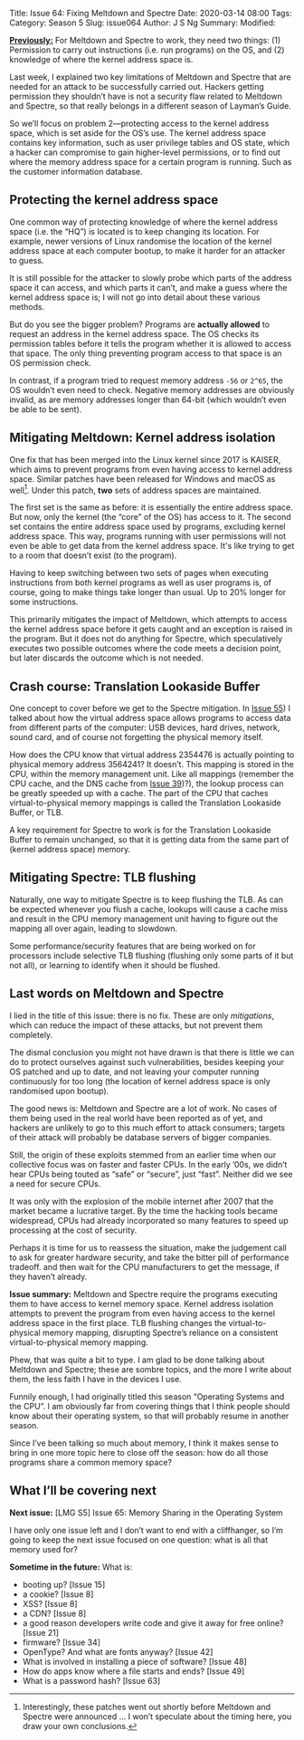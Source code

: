Title: Issue 64: Fixing Meltdown and Spectre
Date: 2020-03-14 08:00
Tags: 
Category: Season 5
Slug: issue064
Author: J S Ng
Summary: 
Modified: 

[**Previously:**](https://buttondown.email/laymansguide/archive/) For Meltdown and Spectre to work, they need two things: (1) Permission to carry out instructions (i.e. run programs) on the OS, and (2) knowledge of where the kernel address space is.

Last week, I explained two key limitations of Meltdown and Spectre that are needed for an attack to be successfully carried out. Hackers getting permission they shouldn’t have is not a security flaw related to Meltdown and Spectre, so that really belongs in a different season of Layman’s Guide.

So we’ll focus on problem 2—protecting access to the kernel address space, which is set aside for the OS’s use. The kernel address space contains key information, such as user privilege tables and OS state, which a hacker can compromise to gain higher-level permissions, or to find out where the memory address space for a certain program is running. Such as the customer information database.

## Protecting the kernel address space

One common way of protecting knowledge of where the kernel address space (i.e. the “HQ”) is located is to keep changing its location. For example, newer versions of Linux randomise the location of the kernel address space at each computer bootup, to make it harder for an attacker to guess.

It is still possible for the attacker to slowly probe which parts of the address space it can access, and which parts it can’t, and make a guess where the kernel address space is; I will not go into detail about these various methods.

But do you see the bigger problem? Programs are **actually allowed** to request an address in the kernel address space. The OS checks its permission tables before it tells the program whether it is allowed to access that space. The only thing preventing program access to that space is an OS permission check.

In contrast, if a program tried to request memory address `-56` or `2^65`, the OS wouldn’t even need to check. Negative memory addresses are obviously invalid, as are memory addresses longer than 64-bit (which wouldn’t even be able to be sent).

## Mitigating Meltdown: Kernel address isolation

One fix that has been merged into the Linux kernel since 2017 is KAISER, which aims to prevent programs from even having access to kernel address space. Similar patches have been released for Windows and macOS as well[^1]. Under this patch, **two** sets of address spaces are maintained.

[^1]: Interestingly, these patches went out shortly before Meltdown and Spectre were announced … I won’t speculate about the timing here, you draw your own conclusions.

The first set is the same as before: it is essentially the entire address space. But now, only the kernel (the “core” of the OS) has access to it. The second set contains the entire address space used by programs, excluding kernel address space. This way, programs running with user permissions will not even be able to get data from the kernel address space. It's like trying to get to a room that doesn’t exist (to the program).

Having to keep switching between two sets of pages when executing instructions from both kernel programs as well as user programs is, of course, going to make things take longer than usual. Up to 20% longer for some instructions.

This primarily mitigates the impact of Meltdown, which attempts to access the kernel address space before it gets caught and an exception is raised in the program. But it does not do anything for Spectre, which speculatively executes two possible outcomes where the code meets a decision point, but later discards the outcome which is not needed.

## Crash course: Translation Lookaside Buffer

One concept to cover before we get to the Spectre mitigation. In [Issue 55]({filename}/season5/issue055/issue055.md)) I talked about how the virtual address space allows programs to access data from different parts of the computer: USB devices, hard drives, network, sound card, and of course not forgetting the physical memory itself.

How does the CPU know that virtual address 2354476 is actually pointing to physical memory address 3564241? It doesn’t. This mapping is stored in the CPU, within the memory management unit. Like all mappings (remember the CPU cache, and the DNS cache from [Issue 39]({filename}/season3/issue039/issue039.md))?), the lookup process can be greatly speeded up with a cache. The part of the CPU that caches virtual-to-physical memory mappings is called the Translation Lookaside Buffer, or TLB.

A key requirement for Spectre to work is for the Translation Lookaside Buffer to remain unchanged, so that it is getting data from the same part of (kernel address space) memory.

## Mitigating Spectre: TLB flushing

Naturally, one way to mitigate Spectre is to keep flushing the TLB. As can be expected whenever you flush a cache, lookups will cause a cache miss and result in the CPU memory management unit having to figure out the mapping all over again, leading to slowdown.

Some performance/security features that are being worked on for processors include selective TLB flushing (flushing only some parts of it but not all), or learning to identify when it should be flushed.

## Last words on Meltdown and Spectre

I lied in the title of this issue: there is no fix. These are only *mitigations*, which can reduce the impact of these attacks, but not prevent them completely.

The dismal conclusion you might not have drawn is that there is little we can do to protect ourselves against such vulnerabilities, besides keeping your OS patched and up to date, and not leaving your computer running continuously for too long (the location of kernel address space is only randomised upon bootup).

The good news is: Meltdown and Spectre are a lot of work. No cases of them being used in the real world have been reported as of yet, and hackers are unlikely to go to this much effort to attack consumers; targets of their attack will probably be database servers of bigger companies.

Still, the origin of these exploits stemmed from an earlier time when our collective focus was on faster and faster CPUs. In the early ’00s, we didn’t hear CPUs being touted as “safe” or “secure”, just “fast”. Neither did we see a need for secure CPUs.

It was only with the explosion of the mobile internet after 2007 that the market became a lucrative target. By the time the hacking tools became widespread, CPUs had already incorporated so many features to speed up processing at the cost of security.

Perhaps it is time for us to reassess the situation, make the judgement call to ask for greater hardware security, and take the bitter pill of performance tradeoff. and then wait for the CPU manufacturers to get the message, if they haven’t already.

**Issue summary:** Meltdown and Spectre require the programs executing them to have access to kernel memory space. Kernel address isolation attempts to prevent the program from even having access to the kernel address space in the first place. TLB flushing changes the virtual-to-physical memory mapping, disrupting Spectre’s reliance on a consistent virtual-to-physical memory mapping.

Phew, that was quite a bit to type. I am glad to be done talking about Meltdown and Spectre; these are sombre topics, and the more I write about them, the less faith I have in the devices I use.

Funnily enough, I had originally titled this season “Operating Systems and the CPU”. I am obviously far from covering things that I think people should know about their operating system, so that will probably resume in another season.

Since I’ve been talking so much about memory, I think it makes sense to bring in one more topic here to close off the season: how do all those programs share a common memory space?

## What I’ll be covering next

**Next issue:** [LMG S5] Issue 65: Memory Sharing in the Operating System

I have only one issue left and I don’t want to end with a cliffhanger, so I’m going to keep the next issue focused on one question: what is all that memory used for?

**Sometime in the future:** What is:

- booting up? [Issue 15]
- a cookie? [Issue 8]
- XSS? [Issue 8]
- a CDN? [Issue 8]
- a good reason developers write code and give it away for free online? [Issue 21]
- firmware? [Issue 34]
- OpenType? And what are fonts anyway? [Issue 42]
- What is involved in installing a piece of software? [Issue 48]
- How do apps know where a file starts and ends? [Issue 49]
- What is a password hash? [Issue 63]
